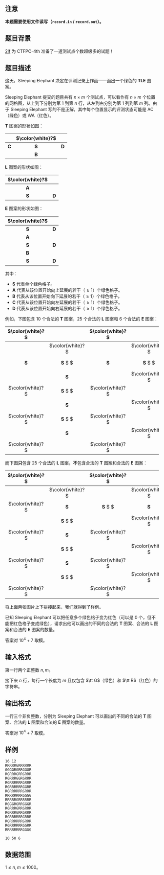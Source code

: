 ## 注意

**本题需要使用文件读写（`record.in` / `record.out`）。**

## 题目背景

[2lf](https://www.luogu.com.cn/user/824363) 为 CTFPC-4th 准备了一道测试点个数超级多的试题！

## 题目描述

这天，Sleeping Elephant 决定在评测记录上作画——画出一个绿色的 **TLE** 图案。

Sleeping Elephant 提交的题目共有 $n\times m$ 个测试点，可以看作有 $n\times m$ 个位置的网格图，从上到下分别为第 $1$ 到第 $n$ 行，从左到右分别为第 $1$ 列到第 $m$ 列。由于 Sleeping Elephant 写的不是正解，其中每个位置显示的评测状态可能是 AC（绿色）或 WA（红色）。

**T** 图案的形状如图：

|  | $\color{white}?$ |  |
| :----------: | :----------: | :----------: |
| **C** | **S** | **D** |
|  | **B** |  |

**L** 图案的形状如图：

| $\color{white}?$ |  |
| :----------: | :----------: |
| **A** |  |
| **S** | **D** |

**E** 图案的形状如图：

| $\color{white}?$ |  |
| :----------: | :----------: |
| **S** | **D** |
| **A** |  |
| **S** | **D** |
| **B** |  |
| **S** | **D** |

其中：

- **S** 代表单个绿色格子。
- **A** 代表从该位置开始向上延展的若干（$\ge 1$）个绿色格子。
- **B** 代表从该位置开始向下延展的若干（$\ge 1$）个绿色格子。
- **C** 代表从该位置开始向左延展的若干（$\ge 1$）个绿色格子。
- **D** 代表从该位置开始向右延展的若干（$\ge 1$）个绿色格子。

例如，下图包含 $10$ 个合法的 **T** 图案，$25$ 个合法的 **L** 图案和 $6$ 个合法的 **E** 图案：

| $\color{white}?$ |  | $\color{white}?$ |  | $\color{white}?$ |  | $\color{white}?$ |  | $\color{white}?$ |  | $\color{white}?$ |  |
| :----------: | :----------: | :----------: | :----------: | :----------: | :----------: | :----------: | :----------: | :----------: | :----------: | :----------: | :----------: |
|  | $\color{white}?$ |  | $\color{white}?$ |  | **S** |  | $\color{white}?$ |  | $\color{white}?$ |  | $\color{white}?$ |
| **S** | **S** $ $ | **S** | **S** $ $ | $\color{white}?$ | **S** $ $ | $\color{white}?$ |  | **S** | **S** $ $ | **S** |  |
|  | **S** |  | $\color{white}?$ |  | **S** |  | $\color{white}?$ | **S** $ $ | $\color{white}?$ |  | $\color{white}?$ |
| $\color{white}?$ | **S** $ $ | $\color{white}?$ |  | $\color{white}?$ | **S** $ $ | **S** |  | **S** |  | $\color{white}?$ |  |
|  | **S** |  | $\color{white}?$ |  | $\color{white}?$ |  | $\color{white}?$ | **S** $ $ | $\color{white}?$ |  | $\color{white}?$ |
| $\color{white}?$ | **S** $ $ | $\color{white}?$ |  | $\color{white}?$ |  | $\color{white}?$ |  | **S** | **S** $ $ | $\color{white}?$ |  |
|  | **S** |  | $\color{white}?$ |  | $\color{white}?$ |  | $\color{white}?$ | **S** $ $ | $\color{white}?$ |  | $\color{white}?$ |
| $\color{white}?$ |  | $\color{white}?$ |  | $\color{white}?$ |  | $\color{white}?$ |  | **S** | **S** $ $ | **S** | **S** $ $ |

而下图**只**包含 $25$ 个合法的 **L** 图案，**不**包含合法的 **T** 图案和合法的 **E** 图案：

| $\color{white}?$ |  | $\color{white}?$ |  | $\color{white}?$ |  | $\color{white}?$ |  | $\color{white}?$ |  | $\color{white}?$ |  |
| :----------: | :----------: | :----------: | :----------: | :----------: | :----------: | :----------: | :----------: | :----------: | :----------: | :----------: | :----------: |
|  | $\color{white}?$ |  | $\color{white}?$ |  | **S** |  | $\color{white}?$ |  | $\color{white}?$ |  | $\color{white}?$ |
| $\color{white}?$ | **S** | **S** $ $ | **S** | $\color{white}?$ | **S** $ $ | $\color{white}?$ |  | **S** | **S** $ $ | **S** |  |
|  | **S** $ $ |  | $\color{white}?$ |  | **S** |  | $\color{white}?$ | **S** $ $ | $\color{white}?$ |  | $\color{white}?$ |
| $\color{white}?$ | **S** | $\color{white}?$ |  | $\color{white}?$ | **S** $ $ | $\color{white}?$ |  | **S** |  | $\color{white}?$ |  |
|  | **S** $ $ |  | $\color{white}?$ |  | $\color{white}?$ |  | $\color{white}?$ | **S** $ $ | $\color{white}?$ |  | $\color{white}?$ |
| $\color{white}?$ | **S** | $\color{white}?$ |  | $\color{white}?$ |  | $\color{white}?$ |  | **S** |  | $\color{white}?$ |  |
|  | **S** $ $ |  | $\color{white}?$ |  | $\color{white}?$ |  | $\color{white}?$ | **S** $ $ | **S** |  | $\color{white}?$ |
| $\color{white}?$ |  | $\color{white}?$ |  | $\color{white}?$ |  | $\color{white}?$ |  | **S** | **S** $ $ | **S** | **S** $ $ |

将上面两张图片上下拼接起来，我们就得到了样例。

已知 Sleeping Elephant 可以把任意多个绿色格子变为红色（可以是 $0$ 个，但不能把红色格子变成绿色），请求出他可以画出的不同的合法的 **T** 图案、合法的 **L** 图案和合法的 **E** 图案的数量。

答案对 $10^4+7$ 取模。

## 输入格式

第一行两个正整数 $n,m$。

接下来 $n$ 行，每行一个长度为 $m$ 且仅包含 $\tt G$（绿色）和 $\tt R$（红色）的字符串。

## 输出格式

一行三个非负整数，分别为 Sleeping Elephant 可以画出的不同的合法的 **T** 图案、合法的 **L** 图案和合法的 **E** 图案的数量。

答案对 $10^4+7$ 取模。

## 样例

```input1
16 12
RRRRRGRRRRRR
GGGGRGRRGGGR
RGRRRGRRGRRR
RGRRRGGRGRRR
RGRRRRRRGRRR
RGRRRRRRGGRR
RGRRRRRRGRRR
RRRRRRRRGGGG
RRRRRGRRRRRR
RGGGRGRRGGGR
RGRRRGRRGRRR
RGRRRGRRGRRR
RGRRRRRRGRRR
RGRRRRRRGRRR
RGRRRRRRGGRR
RRRRRRRRGGGG
```

```output1
10 50 6
```

## 数据范围

$1 \le n,m \le 1000$。
